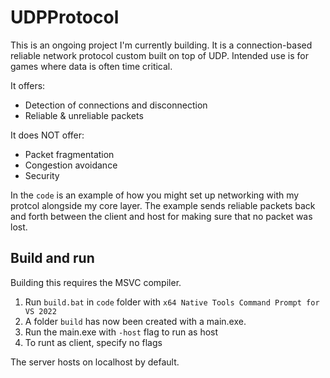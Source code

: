 # UDPProtocol

This is an ongoing project I'm currently building. It is a connection-based reliable network protocol custom built on top of UDP. Intended use is for games where data is often time critical.

It offers:
- Detection of connections and disconnection
- Reliable & unreliable packets

It does NOT offer:
- Packet fragmentation
- Congestion avoidance
- Security

In the `code` is an example of how you might set up networking with my protcol alongside my core layer. The example sends reliable packets back and forth between the client and host for making sure that no packet was lost.

## Build and run

Building this requires the MSVC compiler.

1. Run `build.bat` in `code` folder with `x64 Native Tools Command Prompt for VS 2022`
2. A folder `build` has now been created with a main.exe.
3. Run the main.exe with `-host` flag to run as host
4. To runt as client, specify no flags

The server hosts on localhost by default.
